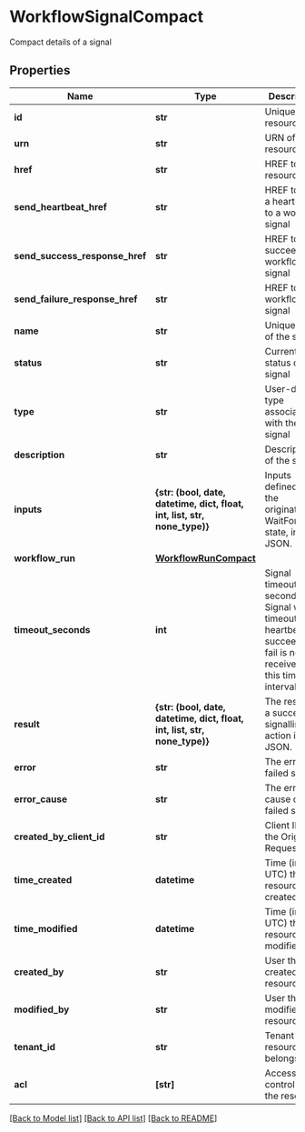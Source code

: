 # WorkflowSignalCompact

Compact details of a signal

## Properties
Name | Type | Description | Notes
------------ | ------------- | ------------- | -------------
**id** | **str** | Unique resource ID | [optional] 
**urn** | **str** | URN of the resource | [optional] 
**href** | **str** | HREF to the resource | [optional] 
**send_heartbeat_href** | **str** | HREF to send a heartbeat to a workflow signal | [optional] 
**send_success_response_href** | **str** | HREF to succeed a workflow signal | [optional] 
**send_failure_response_href** | **str** | HREF to fail a workflow signal | [optional] 
**name** | **str** | Unique name of the signal | [optional] 
**status** | **str** | Current status of the signal | [optional] 
**type** | **str** | User-defined type associated with the signal | [optional] 
**description** | **str** | Description of the signal | [optional] 
**inputs** | **{str: (bool, date, datetime, dict, float, int, list, str, none_type)}** | Inputs defined by the originating WaitForSignal state, in JSON. | [optional] 
**workflow_run** | [**WorkflowRunCompact**](WorkflowRunCompact.md) |  | [optional] 
**timeout_seconds** | **int** | Signal timeout in seconds. The Signal will timeout if a heartbeat, succeed or fail is not received in this time interval. | [optional] 
**result** | **{str: (bool, date, datetime, dict, float, int, list, str, none_type)}** | The result of a successful signalling action in JSON. | [optional] 
**error** | **str** | The error of a failed signal. | [optional] 
**error_cause** | **str** | The error cause of a failed signal. | [optional] 
**created_by_client_id** | **str** | Client ID of the Origin Request | [optional] 
**time_created** | **datetime** | Time (in UTC) the resource was created | [optional] 
**time_modified** | **datetime** | Time (in UTC) the resource was modified | [optional] 
**created_by** | **str** | User that created the resource | [optional] 
**modified_by** | **str** | User that modified the resource | [optional] 
**tenant_id** | **str** | Tenant ID the resource belongs to | [optional] 
**acl** | **[str]** | Access control list of the resource | [optional] 

[[Back to Model list]](../README.md#documentation-for-models) [[Back to API list]](../README.md#documentation-for-api-endpoints) [[Back to README]](../README.md)


